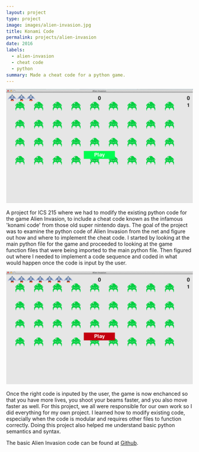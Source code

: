 ```yaml
---
layout: project
type: project
image: images/alien-invasion.jpg
title: Konami Code
permalink: projects/alien-invasion
date: 2016
labels:
  - alien-invasion
  - cheat code
  - python
summary: Made a cheat code for a python game.
---
```


<img class="ui fluid image" src="../images/AI-normal.png">

A project for ICS 215 where we had to modify the existing python code for the game Alien Invasion, to include a cheat code known as the infamous 'konami code' from those old super nintendo days. The goal of the project was to examine the python code of Alien Invasion from the net and figure out how and where to implement the cheat code. I started by looking at the main python file for the game and proceeded to looking at the game function files that were being imported to the main python file. Then figured out where I needed to implement a code sequence and coded in what would happen once the code is input by the user.

<img class="ui fluid image" src="../images/AI-cheat.png">

Once the right code is inputed by the user, the game is now enchanced so that you have more lives, you shoot your beams faster, and you also move faster as well. For this project, we all were responsible for our own work so I did everything for my own project. I learned how to modify existing code, especially when the code is modular and requires other files to function correctly. Doing this project also helped me understand basic python semantics and syntax. 

The basic Alien Invasion code can be found at [Github](https://github.com/patmessina/AlienInvasion).


